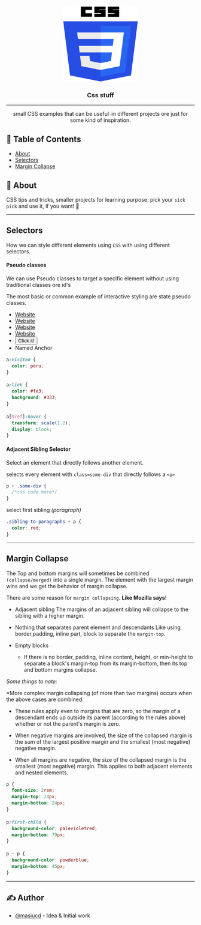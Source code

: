 <p align="center">
  <a href="" rel="noopener">
 <img width=200px height=200px src="./css.svg" alt="Project logo"></a>
</p>

<h3 align="center">Css stuff</h3>

<div align="center">

</div>

---

<p align="center"> small CSS examples that can be useful iin different projects ore just for some kind of inspiration.
    <br> 
</p>

## 📝 Table of Contents

- [About](#about)
- [Selectors](#selectors)
- [Margin Collapse](#margin-collapse)

## 🧐 About <a name = "about"></a>

CSS tips and tricks, smaller projects for learning purpose.
pick your `sick pick` and use it, if you want! 💪

<hr/>

## Selectors <a name = "selectors"></a>

How we can style different elements using `CSS` with using different selectors.

#### Pseudo classes

We can use Pseudo classes to target a specific element without using traditional classes ore id's

The most basic or common example of interactive styling are state pseudo classes.

<ul>
  <li><a href="http://some-url.io">Website</a></li>
  <li><a href="http://some-ur2.io">Website</a></li>
  <li><a href="http://some-ur3.io">Website</a></li>
  <li><a href="http://some-ur4.io"> Website</a></li>
  <li><button>Click it!</button></li>
  <li><a id="named-anchor">Named Anchor</a></li>
</ul>

```css
a:visited {
  color: peru;
}

a:link {
  color: #fe3;
  background: #333;
}

a[href]:hover {
  transform: scale(1.2);
  display: block;
}
```

#### Adjacent Sibling Selector

Select an element that directly follows another element.

selects every element with `class=some-div` that directly follows a `<p>`

```css
p + .some-div {
  /*css code here*/
}
```

select first sibling _(paragraph)_

```css
.sibling-to-paragraphs + p {
  color: red;
}
```

<hr/>

## Margin Collapse <a name ="margin-collapse"></a>

The Top and bottom margins will sometimes be combined `(collapse/merged)`
into a single margin. The element with the largest margin wins and we get the behavior of margin collapse.

There are some reason for `margin collapsing`. **Like Mozilla says**!

<!-- intilligande -->

- Adjacent sibling
  The margins of an adjacent sibling will collapse to the sibling with a higher margin.

<!-- efterkommande -->

- Nothing that separates parent element and descendants
  Like using border,padding, inline part, block to separate the `margin-top`.

- Empty blocks
  - If there is no border, padding, inline content, height, or min-height to separate a block's margin-top from its margin-bottom, then its top and bottom margins collapse.

_Some things to note:_

\*More complex margin collapsing (of more than two margins) occurs when the above cases are combined.

- These rules apply even to margins that are zero, so the margin of a descendant ends up outside its parent (according to the rules above) whether or not the parent's margin is zero.

- When negative margins are involved, the size of the collapsed margin is the sum of the largest positive margin and the smallest (most negative) negative margin.

- When all margins are negative, the size of the collapsed margin is the smallest (most negative) margin. This applies to both adjacent elements and nested elements.

```css
p {
  font-size: 2rem;
  margin-top: 24px;
  margin-bottom: 24px;
}

p:first-child {
  background-color: palevioletred;
  margin-bottom: 79px;
}

p ~ p {
  background-color: powderblue;
  margin-bottom: 45px;
}
```

<hr/>

## ✍️ Author <a name = "author"></a>

- [@masiucd](https://github.com/masiucd) - Idea & Initial work
